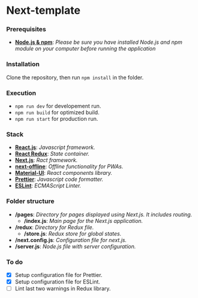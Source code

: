 # Next-template

### Prerequisites

+ **[Node.js & npm](https://nodejs.org/en/download/)**: *Please be sure you have installed Node.js and npm module on your computer before running the application*

### Installation

Clone the repository, then run ```npm install``` in the folder.

### Execution

+ ```npm run dev``` for developement run.
+ ```npm run build``` for optimized build.
+ ```npm run start``` for production run.

### Stack

+ **[React.js](https://reactjs.org/docs/getting-started.html)**: *Javascript framework.*
+ **[React Redux](https://react-redux.js.org/introduction/quick-start)**: *State container.*
+ **[Next.js](https://nextjs.org/docs/getting-started)**: *Ract framework.*
+ **[next-offline](https://github.com/hanford/next-offline#Documentation)**: *Offline functionality for PWAs.*
+ **[Material-UI](https://material-ui.com/getting-started/installation/)**: *React components library.*
+ **[Prettier](https://prettier.io/docs/en/install.html)**: *Javascript code formatter.*
+ **[ESLint](https://eslint.org/docs/user-guide/getting-started)**: *ECMAScript Linter.*

### Folder structure

+ **/pages**: *Directory for pages displayed using Next.js. It includes routing.*
    * **/index.js**: *Main page for the Next.js application.*
+ **/redux**: *Directory for Redux file.*
    * **/store.js**: *Redux store for global states.*
+ **/next.config.js**: *Configuration file for next.js.*
+ **/server.js**: *Node.js file with server configuration.*

### To do

- [x] Setup configuration file for Prettier.
- [x] Setup configuration file for ESLint.
- [ ] Lint last two warnings in Redux library.

